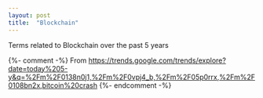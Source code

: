 ```yaml
---
layout: post
title:  "Blockchain"
---
```


Terms related to Blockchain over the past 5 years

{%- comment -%} From https://trends.google.com/trends/explore?date=today%205-y&q=%2Fm%2F0138n0j1,%2Fm%2F0vpj4_b,%2Fm%2F05p0rrx,%2Fm%2F0108bn2x,bitcoin%20crash {%- endcomment -%}

<br>
<br>

<script type="text/javascript" src="https://ssl.gstatic.com/trends_nrtr/2051_RC11/embed_loader.js"></script>
<script type="text/javascript">
trends.embed.renderExploreWidget("TIMESERIES", {"comparisonItem":[{"keyword":"/m/0138n0j1","geo":"","time":"today 5-y"},{"keyword":"/m/0vpj4_b","geo":"","time":"today 5-y"},{"keyword":"/m/05p0rrx","geo":"","time":"today 5-y"},{"keyword":"/m/0108bn2x","geo":"","time":"today 5-y"},{"keyword":"bitcoin crash","geo":"","time":"today 5-y"}],"category":0,"property":""}, {"exploreQuery":"date=today%205-y&q=%2Fm%2F0138n0j1,%2Fm%2F0vpj4_b,%2Fm%2F05p0rrx,%2Fm%2F0108bn2x,bitcoin%20crash","guestPath":"https://trends.google.com:443/trends/embed/"});
</script>
